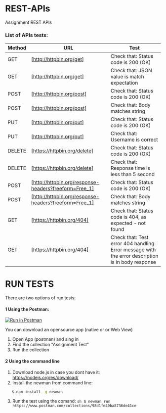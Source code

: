 # REST-APIs
Assignment REST APIs

### List of APIs tests:

| Method | URL | Test |
| ------ | ------ |----- |
| GET | [http://httpbin.org/get] | Check that: Status code is 200 (OK) |
| GET | [http://httpbin.org/get] | Check that: JSON value is match expectation |
| POST | [http://httpbin.org/post] | Check that: Status code is 200 (OK) |
| POST | [http://httpbin.org/post] | Check that: Body matches string |
| PUT | [http://httpbin.org/put] | Check that: Status code is 200 (OK) |
| PUT | [http://httpbin.org/put] | Check that: Username is correct |
| DELETE | [https://httpbin.org/delete] | Check that: Status code is 200 (OK) |
| DELETE | [https://httpbin.org/delete] | Check that: Response time is less than 5 second |
| POST | [http://httpbin.org/response-headers?freeform=Free_1] | Check that: Status code is 200 (OK) |
| POST | [http://httpbin.org/response-headers?freeform=Free_1] | Check that: Body matches string |
| GET | [https://httpbin.org/404] | Check that: Status code is 404, as expected - not found |
| GET | [https://httpbin.org/404] | Check that: Test error 404 handling: Error message with the error description is in body response |


# RUN TESTS
There are two options of run tests:
#### 1 Using the Postman:

[![Run in Postman](https://run.pstmn.io/button.svg)](https://app.getpostman.com/run-collection/98d1fe49ba8736de41ce)

You can download an opensource app (native or or Web View)

  1. Open App (postman) and sing in
  2. Find the collection "Assignment Test"
  3. Run the collection
 

#### 2 Using the command line
  1. Download node.js in case you dont have it: 
  https://nodejs.org/es/download/
  2. Install the newman from command line:
  ```sh
     $ npm install -g newman
  ```
  3. Run the test using the comand: 
    ```sh
       $ newman run https://www.postman.com/collections/98d1fe49ba8736de41ce
    ```
